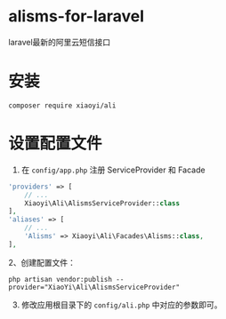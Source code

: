 # alisms-for-laravel
laravel最新的阿里云短信接口
# 安装
````
composer require xiaoyi/ali
````

# 设置配置文件
1. 在 `config/app.php` 注册 ServiceProvider 和 Facade

```php
'providers' => [
    // ...
    Xiaoyi\Ali\AlismsServiceProvider::class
],
'aliases' => [
    // ...
    'Alisms' => Xiaoyi\Ali\Facades\Alisms::class,
],
```

2、创建配置文件：
````
php artisan vendor:publish --provider="XiaoYi\Ali\AlismsServiceProvider"
````
3. 修改应用根目录下的 `config/ali.php` 中对应的参数即可。

